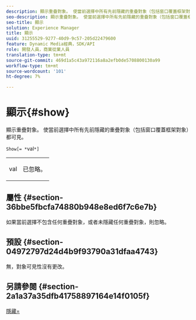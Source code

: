 ```yaml
---
description: 顯示重疊對象。 使當前選擇中所有先前隱藏的重疊對象（包括窗口覆蓋框架對象）都可見。
seo-description: 顯示重疊對象。 使當前選擇中所有先前隱藏的重疊對象（包括窗口覆蓋框架對象）都可見。
seo-title: 顯示
solution: Experience Manager
title: 顯示
uuid: 31255529-9277-40d9-9c57-205d22479600
feature: Dynamic Media經典，SDK/API
role: 開發人員，商業從業人員
translation-type: tm+mt
source-git-commit: 469d1a5c43a972116a8a2efb0de5708800130a99
workflow-type: tm+mt
source-wordcount: '101'
ht-degree: 7%

---
```



# 顯示{#show}

顯示重疊對象。 使當前選擇中所有先前隱藏的重疊對象（包括窗口覆蓋框架對象）都可見。

`Show[= *`val`*]`

<table id="simpletable_88D25B9C8E0A47EF90C8ABEBDE777183"> 
 <tr class="strow"> 
  <td class="stentry"> <p><span class="varname"> val</span> </p> </td> 
  <td class="stentry"> <p>已忽略。 </p></td> 
 </tr> 
</table>

## 屬性 {#section-36bbe5fbcfa74880b948e8ed6f7c6e7b}

如果當前選擇不包含任何重疊對象，或者未隱藏任何重疊對象，則忽略。

## 預設 {#section-04972797d24d4b9f93790a31dfaa4743}

無，對象可見性沒有更改。

## 另請參閱 {#section-2a1a37a35dfb41758897164e14f0105f}

[隱藏=](../../../../../ir-api/http-protocol/image-rendering-api-ref/c-ir-http-protocol-ref/c-ir-http-protocol-command-reference/r-ir-hide.md#reference-681b9782f90a45b18ed50292ab2c096c)

